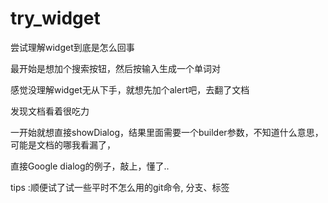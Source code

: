 # try_widget

尝试理解widget到底是怎么回事


最开始是想加个搜索按钮，然后按输入生成一个单词对


感觉没理解widget无从下手，就想先加个alert吧，去翻了文档


发现文档看着很吃力


一开始就想直接showDialog，结果里面需要一个builder参数，不知道什么意思，可能是文档的哪我看漏了，


直接Google dialog的例子，敲上，懂了..


tips :顺便试了试一些平时不怎么用的git命令, 分支、标签

